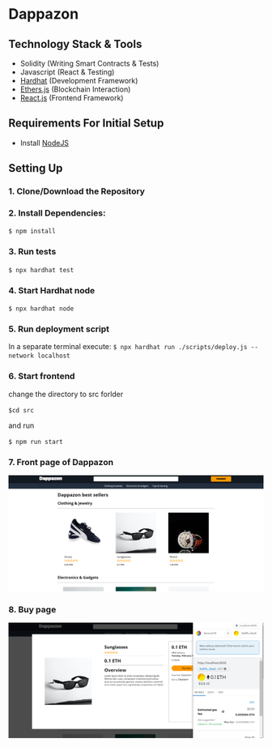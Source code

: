 # Dappazon

## Technology Stack & Tools

- Solidity (Writing Smart Contracts & Tests)
- Javascript (React & Testing)
- [Hardhat](https://hardhat.org/) (Development Framework)
- [Ethers.js](https://docs.ethers.io/v5/) (Blockchain Interaction)
- [React.js](https://reactjs.org/) (Frontend Framework)

## Requirements For Initial Setup
- Install [NodeJS](https://nodejs.org/en/)

## Setting Up
### 1. Clone/Download the Repository

### 2. Install Dependencies:
`$ npm install`

### 3. Run tests
`$ npx hardhat test`

### 4. Start Hardhat node
`$ npx hardhat node`

### 5. Run deployment script
In a separate terminal execute:
`$ npx hardhat run ./scripts/deploy.js --network localhost`

### 6. Start frontend
change the directory to src forlder 

`$cd src` 

and run

`$ npm run start`

### 7. Front page of Dappazon

![alt text](https://github.com/mazhar11-cou/Web3AmazonClone/blob/main/img/dappazon.PNG)

### 8. Buy page

![alt text](https://github.com/mazhar11-cou/Web3AmazonClone/blob/main/img/dappazon3.PNG)



